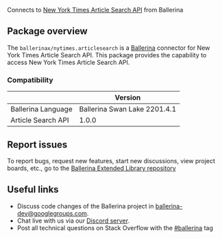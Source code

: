 Connects to [New York Times Article Search API](https://developer.nytimes.com/docs/articlesearch-product/1/overview) from Ballerina

## Package overview
The `ballerinax/nytimes.articlesearch` is a [Ballerina](https://ballerina.io/) connector for New York Times Article Search API.
This package provides the capability to access New York Times Article Search API.

### Compatibility
|                               | Version                         |
|-------------------------------|---------------------------------|
| Ballerina Language            | Ballerina Swan Lake 2201.4.1      | 
| Article Search API            | 1.0.0                           |

## Report issues
To report bugs, request new features, start new discussions, view project boards, etc., go to the [Ballerina Extended Library repository](https://github.com/ballerina-platform/ballerina-extended-library)

## Useful links
- Discuss code changes of the Ballerina project in [ballerina-dev@googlegroups.com](mailto:ballerina-dev@googlegroups.com).
- Chat live with us via our [Discord server](https://discord.gg/ballerinalang).
- Post all technical questions on Stack Overflow with the [#ballerina](https://stackoverflow.com/questions/tagged/ballerina) tag
